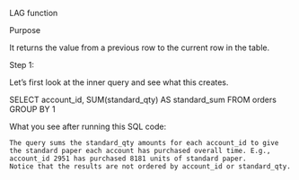 LAG function

Purpose

It returns the value from a previous row to the current row in the table.

Step 1:

Let’s first look at the inner query and see what this creates.

SELECT     account_id, SUM(standard_qty) AS standard_sum
FROM       orders
GROUP BY   1

What you see after running this SQL code:

    The query sums the standard_qty amounts for each account_id to give the standard paper each account has purchased overall time. E.g., account_id 2951 has purchased 8181 units of standard paper.
    Notice that the results are not ordered by account_id or standard_qty.
